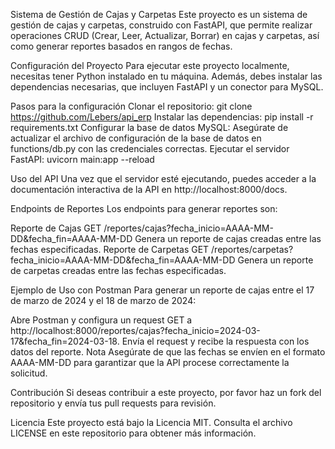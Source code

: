 Sistema de Gestión de Cajas y Carpetas
Este proyecto es un sistema de gestión de cajas y carpetas, construido con FastAPI, que permite realizar operaciones CRUD (Crear, Leer, Actualizar, Borrar) en cajas y carpetas, así como generar reportes basados en rangos de fechas.

Configuración del Proyecto
Para ejecutar este proyecto localmente, necesitas tener Python instalado en tu máquina. Además, debes instalar las dependencias necesarias, que incluyen FastAPI y un conector para MySQL.

Pasos para la configuración
Clonar el repositorio: git clone https://github.com/Lebers/api_erp
Instalar las dependencias: pip install -r requirements.txt
Configurar la base de datos MySQL: Asegúrate de actualizar el archivo de configuración de la base de datos en functions/db.py con las credenciales correctas.
Ejecutar el servidor FastAPI: uvicorn main:app --reload

Uso del API
Una vez que el servidor esté ejecutando, puedes acceder a la documentación interactiva de la API en http://localhost:8000/docs.

Endpoints de Reportes
Los endpoints para generar reportes son:

Reporte de Cajas GET /reportes/cajas?fecha_inicio=AAAA-MM-DD&fecha_fin=AAAA-MM-DD
Genera un reporte de cajas creadas entre las fechas especificadas.
Reporte de Carpetas GET /reportes/carpetas?fecha_inicio=AAAA-MM-DD&fecha_fin=AAAA-MM-DD
Genera un reporte de carpetas creadas entre las fechas especificadas.

Ejemplo de Uso con Postman
Para generar un reporte de cajas entre el 17 de marzo de 2024 y el 18 de marzo de 2024:

Abre Postman y configura un request GET a http://localhost:8000/reportes/cajas?fecha_inicio=2024-03-17&fecha_fin=2024-03-18.
Envía el request y recibe la respuesta con los datos del reporte.
Nota Asegúrate de que las fechas se envíen en el formato AAAA-MM-DD para garantizar que la API procese correctamente la solicitud.

Contribución
Si deseas contribuir a este proyecto, por favor haz un fork del repositorio y envía tus pull requests para revisión.

Licencia
Este proyecto está bajo la Licencia MIT. Consulta el archivo LICENSE en este repositorio para obtener más información.
